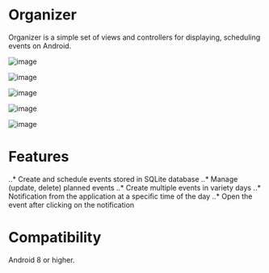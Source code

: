 # Organizer

Organizer is a simple set of views and controllers for displaying, scheduling events on Android.

![image](https://user-images.githubusercontent.com/64542678/114023297-0192f000-9873-11eb-924d-e2ef59b31f0e.png)

![image](https://user-images.githubusercontent.com/64542678/114024085-ee345480-9873-11eb-8130-b0dbada42e4f.png)

![image](https://user-images.githubusercontent.com/64542678/114024159-0310e800-9874-11eb-855b-70b6421eefd1.png)

![image](https://user-images.githubusercontent.com/64542678/114024203-0f954080-9874-11eb-8e75-e245e8f39de0.png)

![image](https://user-images.githubusercontent.com/64542678/114024259-1d4ac600-9874-11eb-87d3-8591c88736ff.png)

# Features

..* Create and schedule events stored in SQLite database
..* Manage (update, delete) planned events
..* Create multiple events in variety days
..* Notification from the application at a specific time of the day
..* Open the event after clicking on the notification

# Compatibility

Android 8 or higher.
